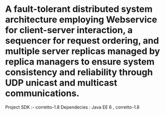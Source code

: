 # A fault-tolerant distributed system architecture employing Webservice for client-server interaction, a sequencer for request ordering, and multiple server replicas managed by replica managers to ensure system consistency and reliability through UDP unicast and multicast communications.

Project SDK :- corretto-1.8 
Dependecies : Java EE 6 , corretto-1.8
